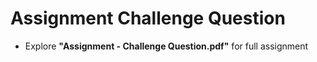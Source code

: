 # Assignment Challenge Question

- Explore **"Assignment - Challenge Question.pdf"** for full assignment
